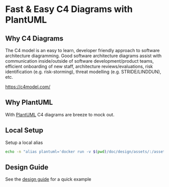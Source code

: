 # Fast & Easy C4 Diagrams with PlantUML

## Why C4 Diagrams

The C4 model is an easy to learn, developer friendly approach to software architecture diagramming. Good software architecture diagrams assist with communication inside/outside of software development/product teams, efficient onboarding of new staff, architecture reviews/evaluations, risk identification (e.g. risk-storming), threat modelling (e.g. STRIDE/LINDDUN), etc.

<https://c4model.com/>

## Why PlantUML

With [PlantUML](https://plantuml.com/) C4 diagrams are breeze to mock out.

## Local Setup
Setup a local alias
```sh
echo -n "alias plantuml='docker run -v $(pwd)/doc/design/assets/:/assets plantuml'" >> ~/.zshrc
```


## Design Guide 
See the [design guide] for a quick example

[design guide]: doc/design/design.md "Optional Title Here"

